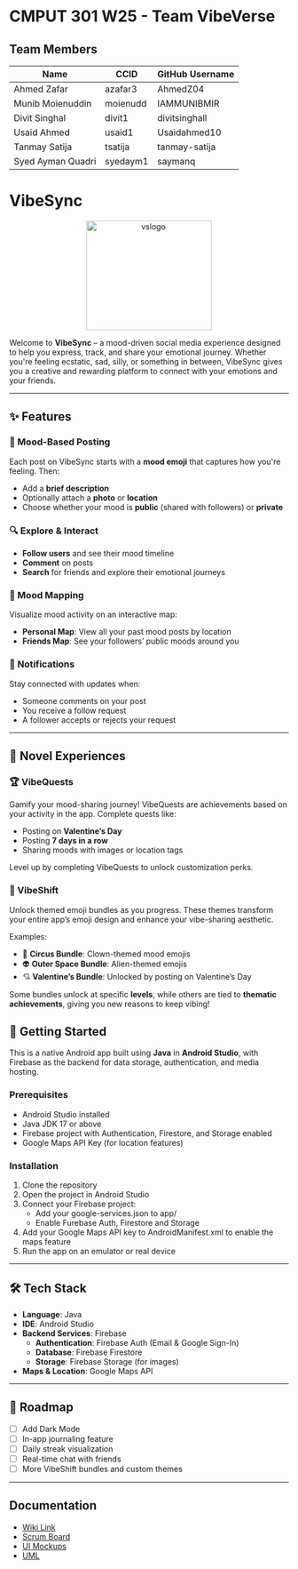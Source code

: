 # CMPUT 301 W25 - Team VibeVerse

## Team Members

| Name        | CCID   | GitHub Username |
| ----------- | ------ | --------------- |
| Ahmed Zafar | azafar3 | AhmedZ04    |
| Munib Moienuddin | moienudd | IAMMUNIBMIR    |
| Divit Singhal | divit1 | divitsinghall     |
| Usaid Ahmed | usaid1 | Usaidahmed10     |
| Tanmay Satija | tsatija | tanmay-satija    |
| Syed Ayman Quadri | syedaym1 | saymanq     |

# VibeSync

<div align="center">
  <img width="226" height="197" alt="vslogo" src="https://github.com/user-attachments/assets/0c23cac2-e13a-4013-9229-3af689bdfe5d" />
</div>

Welcome to **VibeSync** – a mood-driven social media experience designed to help you express, track, and share your emotional journey. Whether you're feeling ecstatic, sad, silly, or something in between, VibeSync gives you a creative and rewarding platform to connect with your emotions and your friends.


---

## ✨ Features

### 🧠 Mood-Based Posting
Each post on VibeSync starts with a **mood emoji** that captures how you're feeling. Then:
- Add a **brief description**
- Optionally attach a **photo** or **location**
- Choose whether your mood is **public** (shared with followers) or **private**

### 🔍 Explore & Interact
- **Follow users** and see their mood timeline
- **Comment** on posts
- **Search** for friends and explore their emotional journeys

### 📍 Mood Mapping
Visualize mood activity on an interactive map:
- **Personal Map**: View all your past mood posts by location
- **Friends Map**: See your followers’ public moods around you

### 🔔 Notifications
Stay connected with updates when:
- Someone comments on your post
- You receive a follow request
- A follower accepts or rejects your request

---

## 🎯 Novel Experiences

### 🏆 VibeQuests
Gamify your mood-sharing journey! VibeQuests are achievements based on your activity in the app. Complete quests like:
- Posting on **Valentine’s Day**
- Posting **7 days in a row**
- Sharing moods with images or location tags

Level up by completing VibeQuests to unlock customization perks.

### 🎨 VibeShift
Unlock themed emoji bundles as you progress. These themes transform your entire app’s emoji design and enhance your vibe-sharing aesthetic.

Examples:
- 🎪 **Circus Bundle**: Clown-themed mood emojis
- 👽 **Outer Space Bundle**: Alien-themed emojis
- 💘 **Valentine’s Bundle**: Unlocked by posting on Valentine’s Day

Some bundles unlock at specific **levels**, while others are tied to **thematic achievements**, giving you new reasons to keep vibing!


## 🚀 Getting Started

This is a native Android app built using **Java** in **Android Studio**, with Firebase as the backend for data storage, authentication, and media hosting.

### Prerequisites

- Android Studio installed
- Java JDK 17 or above
- Firebase project with Authentication, Firestore, and Storage enabled
- Google Maps API Key (for location features)

### Installation

1. Clone the repository
2. Open the project in Android Studio
3. Connect your Firebase project:
   - Add your google-services.json to app/
   - Enable Furebase Auth, Firestore and Storage
4. Add your Google Maps API key to AndroidManifest.xml to enable the maps feature
5. Run the app on an emulator or real device
   
---

## 🛠 Tech Stack

- **Language**: Java
- **IDE**: Android Studio
- **Backend Services**: Firebase
  - **Authentication**: Firebase Auth (Email & Google Sign-In)
  - **Database**: Firebase Firestore
  - **Storage**: Firebase Storage (for images)
- **Maps & Location**: Google Maps API

---

## 📌 Roadmap

- [ ] Add Dark Mode
- [ ] In-app journaling feature
- [ ] Daily streak visualization
- [ ] Real-time chat with friends
- [ ] More VibeShift bundles and custom themes

---
   
## Documentation

- [Wiki Link](https://github.com/cmput301-w25/project-vibeverse/wiki)
- [Scrum Board](https://github.com/orgs/cmput301-w25/projects/71)
- [UI Mockups](https://github.com/cmput301-w25/project-vibeverse/wiki/Final-User-Interface-Mockups)
- [UML](https://github.com/cmput301-w25/project-vibeverse/wiki/Final-UML-Diagram)
